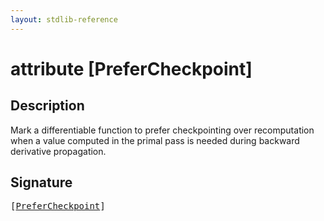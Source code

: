 ```yaml
---
layout: stdlib-reference
---
```


# attribute [PreferCheckpoint]

## Description

Mark a differentiable function to prefer checkpointing over recomputation when a value computed in the primal pass is needed
during backward derivative propagation.


## Signature

<pre>
[<a href="/stdlib-reference/attributes/prefercheckpoint-06">PreferCheckpoint</a>]
</pre>

